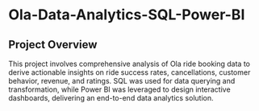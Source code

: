 # Ola-Data-Analytics-SQL-Power-BI

## Project Overview
This project involves comprehensive analysis of Ola ride booking data to derive actionable insights on ride success rates, cancellations, customer behavior, revenue, and ratings. SQL was used for data querying and transformation, while Power BI was leveraged to design interactive dashboards, delivering an end-to-end data analytics solution.
